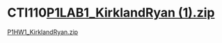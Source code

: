 # CTI110[P1LAB1_KirklandRyan (1).zip](https://github.com/Rytoosmoove12/CTI110/files/10776381/P1LAB1_KirklandRyan.1.zip)
[P1HW1_KirklandRyan.zip](https://github.com/Rytoosmoove12/CTI110/files/10776455/P1HW1_KirklandRyan.zip)
